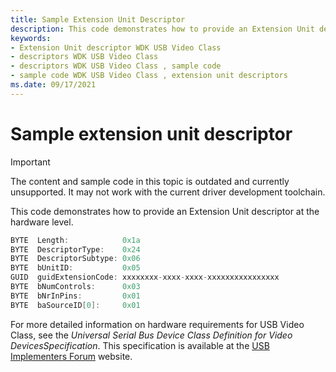 ```yaml
---
title: Sample Extension Unit Descriptor
description: This code demonstrates how to provide an Extension Unit descriptor at the hardware level.
keywords:
- Extension Unit descriptor WDK USB Video Class
- descriptors WDK USB Video Class
- descriptors WDK USB Video Class , sample code
- sample code WDK USB Video Class , extension unit descriptors
ms.date: 09/17/2021
---
```


# Sample extension unit descriptor

> [!IMPORTANT]
> The content and sample code in this topic is outdated and currently unsupported. It may not work with the current driver development toolchain.

This code demonstrates how to provide an Extension Unit descriptor at the hardware level.

```cpp
BYTE  Length:            0x1a
BYTE  DescriptorType:    0x24
BYTE  DescriptorSubtype: 0x06
BYTE  bUnitID:           0x05
GUID  guidExtensionCode: xxxxxxxx-xxxx-xxxx-xxxxxxxxxxxxxxxx
BYTE  bNumControls:      0x03
BYTE  bNrInPins:         0x01
BYTE  baSourceID[0]:     0x01
```

For more detailed information on hardware requirements for USB Video Class, see the *Universal Serial Bus Device Class Definition for Video DevicesSpecification*. This specification is available at the [USB Implementers Forum](https://www.usb.org/) website.
